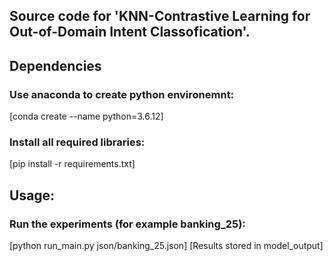 ## Source code for 'KNN-Contrastive Learning for Out-of-Domain Intent Classofication'.

## Dependencies
### Use anaconda to create python environemnt:
[conda create --name python=3.6.12]

### Install all required libraries:
[pip install -r requirements.txt]

## Usage:
### Run the experiments (for example banking_25):

[python run_main.py json/banking_25.json]
[Results stored in model_output]

